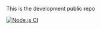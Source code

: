 
This is the development public repo

[![Node.js CI](https://github.com/SystemJargon/manifest_v3-development-public/actions/workflows/node.js.yml/badge.svg)](https://github.com/SystemJargon/manifest_v3-development-public/actions/workflows/node.js.yml)
